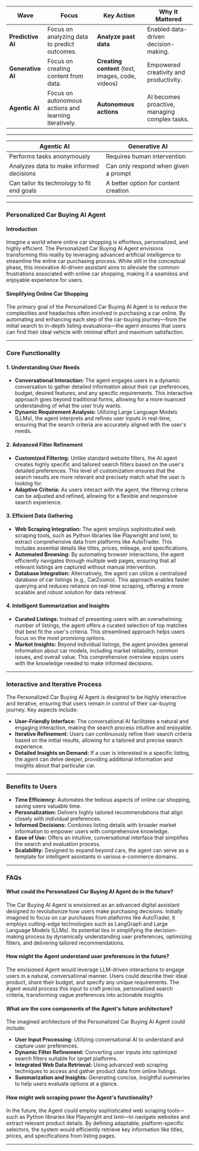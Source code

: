 | **Wave**         | **Focus**                                | **Key Action**                  | **Why It Mattered**                                  |
|------------------|---------------------------------------|--------------------------------|----------------------------------------------------|
| **Predictive AI** | Focus on analyzing data to predict outcomes. | **Analyze past data**           | Enabled data-driven decision-making.                |
| **Generative AI** | Focus on creating content from data.    | **Creating content** (text, images, code, videos) | Empowered creativity and productivity.             |
| **Agentic AI**    | Focus on autonomous actions and learning iteratively. | **Autonomous actions**          | AI becomes proactive, managing complex tasks.      |

---

| **Agentic AI**                      | **Generative AI**                    |
|-------------------------------------|--------------------------------------|
| Performs tasks anonymously           | Requires human intervention          |
| Analyzes data to make informed decisions | Can only respond when given a prompt |
| Can tailor its technology to fit end goals | A better option for content creation |




---

### Personalized Car Buying AI Agent

#### Introduction

Imagine a world where online car shopping is effortless, personalized, and highly efficient. The Personalized Car Buying AI Agent envisions transforming this reality by leveraging advanced artificial intelligence to streamline the entire car purchasing process. While still in the conceptual phase, this innovative AI-driven assistant aims to alleviate the common frustrations associated with online car shopping, making it a seamless and enjoyable experience for users.

#### Simplifying Online Car Shopping

The primary goal of the Personalized Car Buying AI Agent is to reduce the complexities and headaches often involved in purchasing a car online. By automating and enhancing each step of the car-buying journey—from the initial search to in-depth listing evaluations—the agent ensures that users can find their ideal vehicle with minimal effort and maximum satisfaction.

---

### Core Functionality

#### 1. Understanding User Needs
- **Conversational Interaction:** The agent engages users in a dynamic conversation to gather detailed information about their car preferences, budget, desired features, and any specific requirements. This interactive approach goes beyond traditional forms, allowing for a more nuanced understanding of what the user truly wants.
- **Dynamic Requirement Analysis:** Utilizing Large Language Models (LLMs), the agent interprets and refines user inputs in real-time, ensuring that the search criteria are accurately aligned with the user's needs.

#### 2. Advanced Filter Refinement
- **Customized Filtering:** Unlike standard website filters, the AI agent creates highly specific and tailored search filters based on the user's detailed preferences. This level of customization ensures that the search results are more relevant and precisely match what the user is looking for.
- **Adaptive Criteria:** As users interact with the agent, the filtering criteria can be adjusted and refined, allowing for a flexible and responsive search experience.

#### 3. Efficient Data Gathering
- **Web Scraping Integration:** The agent employs sophisticated web scraping tools, such as Python libraries like Playwright and lxml, to extract comprehensive data from platforms like AutoTrader. This includes essential details like titles, prices, mileage, and specifications.
- **Automated Browsing:** By automating browser interactions, the agent efficiently navigates through multiple web pages, ensuring that all relevant listings are captured without manual intervention.
- **Database Integration:** Alternatively, the agent can utilize a centralized database of car listings (e.g., CarZoomo). This approach enables faster querying and reduces reliance on real-time scraping, offering a more scalable and robust solution for data retrieval.

#### 4. Intelligent Summarization and Insights
- **Curated Listings:** Instead of presenting users with an overwhelming number of listings, the agent offers a curated selection of top matches that best fit the user's criteria. This streamlined approach helps users focus on the most promising options.
- **Market Insights:** Beyond individual listings, the agent provides general information about car models, including market reliability, common issues, and overall value. This comprehensive overview equips users with the knowledge needed to make informed decisions.

---

### Interactive and Iterative Process

The Personalized Car Buying AI Agent is designed to be highly interactive and iterative, ensuring that users remain in control of their car-buying journey. Key aspects include:

- **User-Friendly Interface:** The conversational AI facilitates a natural and engaging interaction, making the search process intuitive and enjoyable.
- **Iterative Refinement:** Users can continuously refine their search criteria based on the initial results, allowing for a tailored and precise search experience.
- **Detailed Insights on Demand:** If a user is interested in a specific listing, the agent can delve deeper, providing additional information and insights about that particular car.

---

### Benefits to Users

- **Time Efficiency:** Automates the tedious aspects of online car shopping, saving users valuable time.
- **Personalization:** Delivers highly tailored recommendations that align closely with individual preferences.
- **Informed Decisions:** Combines listing details with broader market information to empower users with comprehensive knowledge.
- **Ease of Use:** Offers an intuitive, conversational interface that simplifies the search and evaluation process.
- **Scalability:** Designed to expand beyond cars, the agent can serve as a template for intelligent assistants in various e-commerce domains.

---

### FAQs

#### What could the Personalized Car Buying AI Agent do in the future?  
The Car Buying AI Agent is envisioned as an advanced digital assistant designed to revolutionize how users make purchasing decisions. Initially imagined to focus on car purchases from platforms like AutoTrader, it employs cutting-edge technologies such as LangGraph and Large Language Models (LLMs). Its potential lies in simplifying the decision-making process by dynamically understanding user preferences, optimizing filters, and delivering tailored recommendations.

#### How might the Agent understand user preferences in the future?  
The envisioned Agent would leverage LLM-driven interactions to engage users in a natural, conversational manner. Users could describe their ideal product, share their budget, and specify any unique requirements. The Agent would process this input to craft precise, personalized search criteria, transforming vague preferences into actionable insights.

#### What are the core components of the Agent's future architecture?  
The imagined architecture of the Personalized Car Buying AI Agent could include:  
- **User Input Processing:** Utilizing conversational AI to understand and capture user preferences.  
- **Dynamic Filter Refinement:** Converting user inputs into optimized search filters suitable for target platforms.  
- **Integrated Web Data Retrieval:** Using advanced web scraping techniques to access and gather product data from online listings.  
- **Summarization and Insights:** Generating concise, insightful summaries to help users evaluate options at a glance.

#### How might web scraping power the Agent's functionality?  
In the future, the Agent could employ sophisticated web scraping tools—such as Python libraries like Playwright and lxml—to navigate websites and extract relevant product details. By defining adaptable, platform-specific selectors, the system would efficiently retrieve key information like titles, prices, and specifications from listing pages.

---
